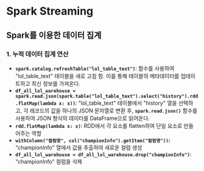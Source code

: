 # Spark Streaming
## Spark를 이용한 데이터 집계
### 1. 누적 데이터 집계 연산
- **`spark.catalog.refreshTable("lol_table_text")`**: 함수를 사용하여 "lol_table_text" 테이블을 새로 고침 함. 이를 통해 테이블의 메타데이터를 업데이트하고 최신 정보를 가져온다.
- **`df_all_lol_warehouse = spark.read.json(spark.table("lol_table_text").select("history").rdd.flatMap(lambda x: x))`**: "lol_table_text" 테이블에서 "history" 열을 선택하고, 각 레코드의 값을 하나의 JSON 문자열로 변환 후, **`spark.read.json()`** 함수를 사용하여 JSON 형식의 데이터를 DataFrame으로 읽어온다.
- **`rdd.flatMap(lambda x: x)`**: RDD에서 각 요소를 flatten하여 단일 요소로 만들어주는 역할
- **`withColumn("컬럼명", col("championInfo").getItem("컬럼명"))`:** "championInfo" 열에서 값을 추출하여 새로운 컬럼 생성
- **`df_all_lol_warehouse = df_all_lol_warehouse.drop("championInfo")`**: "championInfo" 컬럼을 삭제

